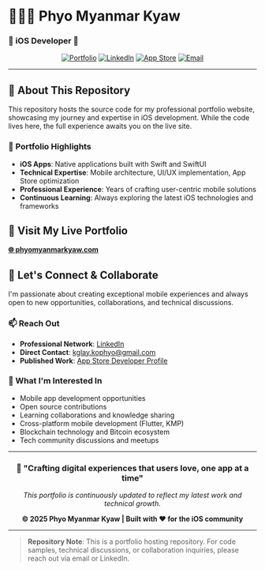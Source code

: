 # 🧑🏼‍💻 Phyo Myanmar Kyaw
### 📱 iOS Developer 📱

<div align="center">
  
[![Portfolio](https://img.shields.io/badge/Portfolio-phyomyanmarkyaw.com-blue?style=for-the-badge&logo=safari)](https://phyomyanmarkyaw.com)
[![LinkedIn](https://img.shields.io/badge/LinkedIn-Connect-0077B5?style=for-the-badge&logo=linkedin)](https://www.linkedin.com/in/phyo-myanmar-kyaw)
[![App Store](https://img.shields.io/badge/App%20Store-Developer-000000?style=for-the-badge&logo=app-store)](https://apps.apple.com/us/developer/phyo-myanmar-kyaw/id725292762)
[![Email](https://img.shields.io/badge/Email-Contact-EA4335?style=for-the-badge&logo=gmail)](mailto:kglay.kophyo@gmail.com)

</div>

---

## 🎯 About This Repository

This repository hosts the source code for my professional portfolio website, showcasing my journey and expertise in iOS development. While the code lives here, the full experience awaits you on the live site.

### 🌟 Portfolio Highlights
- **iOS Apps**: Native applications built with Swift and SwiftUI
- **Technical Expertise**: Mobile architecture, UI/UX implementation, App Store optimization
- **Professional Experience**: Years of crafting user-centric mobile solutions
- **Continuous Learning**: Always exploring the latest iOS technologies and frameworks

## 🚀 Visit My Live Portfolio

**[🌐 phyomyanmarkyaw.com](https://phyomyanmarkyaw.com)** 




## 🤝 Let's Connect & Collaborate

I'm passionate about creating exceptional mobile experiences and always open to new opportunities, collaborations, and technical discussions.

### 📫 Reach Out
- **Professional Network**: [LinkedIn](https://www.linkedin.com/in/phyo-myanmar-kyaw)
- **Direct Contact**: [kglay.kophyo@gmail.com](mailto:kglay.kophyo@gmail.com)
- **Published Work**: [App Store Developer Profile](https://apps.apple.com/us/developer/phyo-myanmar-kyaw/id725292762)

### 🎯 What I'm Interested In
- Mobile app development opportunities
- Open source contributions
- Learning collaborations and knowledge sharing
- Cross-platform mobile development (Flutter, KMP)
- Blockchain technology and Bitcoin ecosystem
- Tech community discussions and meetups

---

<div align="center">

### 🌟 "Crafting digital experiences that users love, one app at a time"

*This portfolio is continuously updated to reflect my latest work and technical growth.*

**© 2025 Phyo Myanmar Kyaw | Built with ❤️ for the iOS community**

</div>

---

> **Repository Note**: This is a portfolio hosting repository. For code samples, technical discussions, or collaboration inquiries, please reach out via email or LinkedIn.
